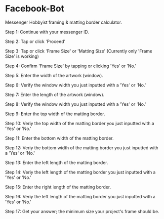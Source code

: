 # Facebook-Bot
Messenger Hobbyist framing &amp; matting border calculator.

Step 1:  Continue with your messenger ID.

Step 2:  Tap or click 'Proceed'

Step 3:  Tap or click 'Frame Size' or 'Matting Size' (Currently only 'Frame Size' is working)

Step 4:  Confirm 'Frame Size' by tapping or clicking 'Yes' or 'No.'

Step 5:  Enter the width of the artwork (window).

Step 6:  Verify the window width you just inputted with a 'Yes' or 'No.'

Step 7:  Enter the length of the artwork (window).

Step 8:  Verify the window width you just inputted with a 'Yes' or 'No.'

Step 9:  Enter the top width of the matting border.

Step 10:  Veriy the top width of the matting border you just inputted with a 'Yes' or 'No.'

Step 11:  Enter the bottom width of the matting border.

Step 12:  Veriy the bottom width of the matting border you just inputted with a 'Yes' or 'No.'

Step 13:  Enter the left length of the matting border.

Step 14:  Veriy the left length of the matting border you just inputted with a 'Yes' or 'No.'

Step 15:  Enter the right length of the matting border.

Step 16:  Veriy the left length of the matting border you just inputted with a 'Yes' or 'No.'

Step 17:  Get your answer; the minimum size your project's frame should be.
